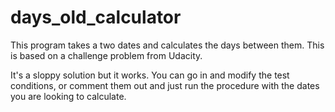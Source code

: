 # days_old_calculator
This program takes a two dates and calculates the days between them.  This is based on a challenge problem from Udacity.

It's a sloppy solution but it works.  You can go in and modify the test conditions, or comment them out and just run the procedure with the dates you are looking to calculate.
